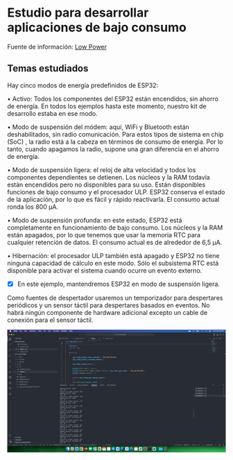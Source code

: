 # Estudio para desarrollar aplicaciones de bajo consumo 

Fuente de información: [Low Power](https://github.com/PacktPublishing/Internet-of-Things-with-ESP32/blob/main/ch4/lsleep_example/src/main.c)

## Temas estudiados

Hay cinco modos de energía predefinidos de ESP32:  

• Activo: Todos los componentes del ESP32 están encendidos, sin ahorro de energía. En todos los ejemplos hasta este momento, nuestro kit de desarrollo estaba en ese modo.  

• Modo de suspensión del módem: aquí, Wi­Fi y Bluetooth están deshabilitados, sin radio comunicación. Para estos tipos de sistema en chip (SoC) , la radio está a la cabeza en términos de consumo de energía. Por lo tanto, cuando apagamos la radio, supone una gran diferencia en el ahorro de energía.  

• Modo de suspensión ligera: el reloj de alta velocidad y todos los componentes dependientes se detienen. Los núcleos y la RAM todavía están encendidos pero no disponibles para su uso. Están disponibles funciones de bajo consumo y el procesador ULP. ESP32 conserva el estado de la aplicación, por lo que es fácil y rápido reactivarla. El consumo actual ronda los 800 μA.  

• Modo de suspensión profunda: en este estado, ESP32 está completamente en funcionamiento de bajo consumo. Los núcleos y la RAM están apagados, por lo que tenemos que usar la memoria RTC para cualquier retención de datos. El consumo actual es de alrededor de 6,5 μA.  

• Hibernación: el procesador ULP también está apagado y ESP32 no tiene ninguna capacidad de cálculo en este modo. Sólo el subsistema RTC está disponible para activar el sistema cuando ocurre un evento externo.


- [x] En este ejemplo, mantendremos ESP32 en modo de suspensión ligera.

Como fuentes de despertador usaremos un temporizador para despertares periódicos y un sensor táctil para despertares basados en eventos. No habrá ningún componente de hardware adicional excepto un cable de conexión para el sensor táctil.  

<div style="text-align: center;">

![](docs/result.png)

</div>
